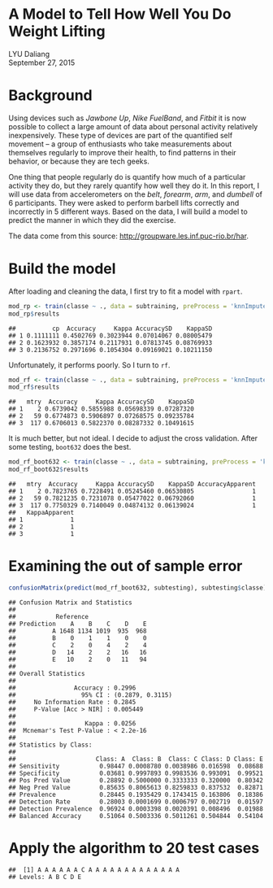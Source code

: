 # A Model to Tell How Well You Do Weight Lifting
LYU Daliang  
September 27, 2015  

# Background

Using devices such as _Jawbone Up_, _Nike FuelBand_, and _Fitbit_ it is now possible to collect a large amount of data about personal activity relatively inexpensively. These type of devices are part of the quantified self movement – a group of enthusiasts who take measurements about themselves regularly to improve their health, to find patterns in their behavior, or because they are tech geeks. 

One thing that people regularly do is quantify how much of a particular activity they do, but they rarely quantify how well they do it. In this report, I will use data from accelerometers on the _belt_, _forearm_, _arm_, and _dumbell_ of 6 participants. They were asked to perform barbell lifts correctly and incorrectly in 5 different ways. Based on the data, I will build a model to predict the manner in which they did the exercise. 

The data come from this source: <http://groupware.les.inf.puc-rio.br/har>.

# Build the model



After loading and cleaning the data, I first try to fit a model with `rpart`.


```r
mod_rp <- train(classe ~ ., data = subtraining, preProcess = 'knnImpute', method = 'rpart')
mod_rp$results
```

```
##          cp  Accuracy     Kappa AccuracySD    KappaSD
## 1 0.1111111 0.4502769 0.3023944 0.07014067 0.08005479
## 2 0.1623932 0.3857174 0.2117931 0.07813745 0.08769933
## 3 0.2136752 0.2971696 0.1054304 0.09169021 0.10211150
```

Unfortunately, it performs poorly. So I turn to `rf`.


```r
mod_rf <- train(classe ~ ., data = subtraining, preProcess = 'knnImpute', method = 'rf')
mod_rf$results
```

```
##   mtry  Accuracy     Kappa AccuracySD    KappaSD
## 1    2 0.6739042 0.5855988 0.05698339 0.07287320
## 2   59 0.6774873 0.5906897 0.07268575 0.09235784
## 3  117 0.6706013 0.5822370 0.08287332 0.10491615
```

It is much better, but not ideal. I decide to adjust the cross validation. After some testing, `boot632` does the best.


```r
mod_rf_boot632 <- train(classe ~ ., data = subtraining, preProcess = 'knnImpute', method = 'rf', trControl = trainControl(method = 'boot632'))
mod_rf_boot632$results
```

```
##   mtry  Accuracy     Kappa AccuracySD    KappaSD AccuracyApparent
## 1    2 0.7823765 0.7228491 0.05245460 0.06530805                1
## 2   59 0.7821235 0.7231078 0.05477022 0.06792060                1
## 3  117 0.7750329 0.7140049 0.04874132 0.06139024                1
##   KappaApparent
## 1             1
## 2             1
## 3             1
```

# Examining the out of sample error


```r
confusionMatrix(predict(mod_rf_boot632, subtesting), subtesting$classe)
```

```
## Confusion Matrix and Statistics
## 
##           Reference
## Prediction    A    B    C    D    E
##          A 1648 1134 1019  935  968
##          B    0    1    1    0    0
##          C    2    0    4    2    4
##          D   14    2    2   16   16
##          E   10    2    0   11   94
## 
## Overall Statistics
##                                           
##                Accuracy : 0.2996          
##                  95% CI : (0.2879, 0.3115)
##     No Information Rate : 0.2845          
##     P-Value [Acc > NIR] : 0.005449        
##                                           
##                   Kappa : 0.0256          
##  Mcnemar's Test P-Value : < 2.2e-16       
## 
## Statistics by Class:
## 
##                      Class: A  Class: B  Class: C Class: D Class: E
## Sensitivity           0.98447 0.0008780 0.0038986 0.016598  0.08688
## Specificity           0.03681 0.9997893 0.9983536 0.993091  0.99521
## Pos Pred Value        0.28892 0.5000000 0.3333333 0.320000  0.80342
## Neg Pred Value        0.85635 0.8065613 0.8259833 0.837532  0.82871
## Prevalence            0.28445 0.1935429 0.1743415 0.163806  0.18386
## Detection Rate        0.28003 0.0001699 0.0006797 0.002719  0.01597
## Detection Prevalence  0.96924 0.0003398 0.0020391 0.008496  0.01988
## Balanced Accuracy     0.51064 0.5003336 0.5011261 0.504844  0.54104
```

# Apply the algorithm to 20 test cases 


```
##  [1] A A A A A A C A A A A A A A A A A A A A
## Levels: A B C D E
```
